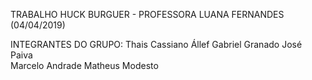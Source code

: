 TRABALHO HUCK BURGUER - PROFESSORA LUANA FERNANDES (04/04/2019)

INTEGRANTES DO GRUPO:
    Thais Cassiano
    Állef
    Gabriel Granado 
    José Paiva  
    Marcelo Andrade
    Matheus Modesto 
